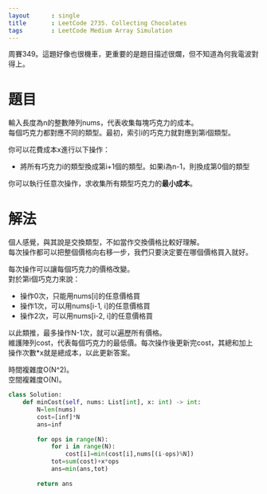 ```yaml
--- 
layout      : single
title       : LeetCode 2735. Collecting Chocolates
tags        : LeetCode Medium Array Simulation
---
```

周賽349。這題好像也很機車，更重要的是題目描述很爛，但不知道為何我電波對得上。

# 題目
輸入長度為n的整數陣列nums，代表收集每塊巧克力的成本。  
每個巧克力都對應不同的類型。最初，索引i的巧克力就對應到第i個類型。  

你可以花費成本x進行以下操作：  
- 將所有巧克力i的類型換成第i+1個的類型。如果i為n-1，則換成第0個的類型  

你可以執行任意次操作，求收集所有類型巧克力的**最小成本**。  

# 解法
個人感覺，與其說是交換類型，不如當作交換價格比較好理解。  
每次操作都可以把整個價格向右移一步，我們只要決定要在哪個價格買入就好。  

每次操作可以讓每個巧克力的價格改變。  
對於第i個巧克力來說：  
- 操作0次，只能用nums[i]的任意價格買  
- 操作1次，可以用nums[i-1, i]的任意價格買  
- 操作2次，可以用nums[i-2, i]的任意價格買  

以此類推，最多操作N-1次，就可以遍歷所有價格。  
維護陣列cost，代表每個巧克力的最低價。每次操作後更新完cost，其總和加上操作次數\*x就是總成本，以此更新答案。  

時間複雜度O(N^2)。  
空間複雜度O(N)。  

```python
class Solution:
    def minCost(self, nums: List[int], x: int) -> int:
        N=len(nums)
        cost=[inf]*N
        ans=inf
        
        for ops in range(N):
            for i in range(N):
                cost[i]=min(cost[i],nums[(i-ops)%N])
            tot=sum(cost)+x*ops
            ans=min(ans,tot)
            
        return ans
```
